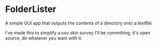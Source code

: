# FolderLister
A simple GUI app that outputs the contents of a directory onto a textfile

I've made this to simplify a osu skin survey I'll be committing, it's open source, do whatever you want with it. 
